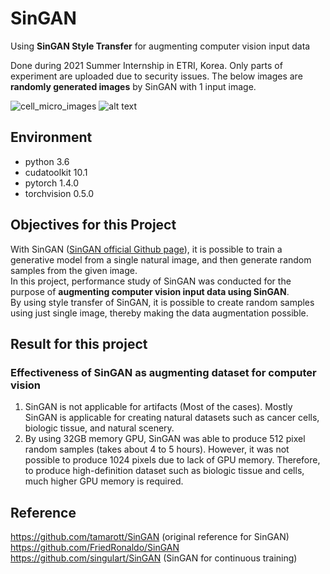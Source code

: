 # SinGAN
Using **SinGAN Style Transfer** for augmenting computer vision input data  

Done during 2021 Summer Internship in ETRI, Korea. Only parts of experiment are uploaded due to security issues.
The below images are **randomly generated images** by SinGAN with 1 input image.
    
![cell_micro_images](https://user-images.githubusercontent.com/49232148/87889295-dc9fe800-ca6b-11ea-95fb-034c81078e8b.jpg)
![alt text](https://user-images.githubusercontent.com/49232148/87865634-dac61e00-c9b2-11ea-9c53-fa2be96acf8c.jpg)   


## Environment   
- python 3.6   
- cudatoolkit 10.1   
- pytorch 1.4.0   
- torchvision 0.5.0


## Objectives for this Project  
With SinGAN ([SinGAN official Github page](https://github.com/tamarott/SinGAN)), it is possible to train a generative model from a single natural image, and then generate random samples from the given image.      
In this project, performance study of SinGAN was conducted for the purpose of **augmenting computer vision input data using SinGAN**.    
By using style transfer of SinGAN, it is possible to create random samples using just single image, thereby making the data augmentation possible.   



## Result for this project
### Effectiveness of SinGAN as augmenting dataset for computer vision   
  1) SinGAN is not applicable for artifacts (Most of the cases). Mostly SinGAN is applicable for creating natural datasets such as cancer cells, biologic tissue, and natural scenery.   
  3) By using 32GB memory GPU, SinGAN was able to produce 512 pixel random samples (takes about 4 to 5 hours). However, it was not possible to produce 1024 pixels due to lack of GPU memory. Therefore, to produce high-definition dataset such as biologic tissue and cells, much higher GPU memory is required.


## Reference   
https://github.com/tamarott/SinGAN (original reference for SinGAN)   
https://github.com/FriedRonaldo/SinGAN   
https://github.com/singulart/SinGAN (SinGAN for continuous training)    
